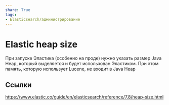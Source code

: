 ```yaml
---
share: True
tags: 
- Elasticsearch/администрирование
---
```

# Elastic heap size
При запуске Эластика (особенно на проде) нужно указать размер Java Heap, который выделяется и будет использован Эластиком.
При этом память, которую использует Lucene, не входит в Java Heap
## Ссылки
https://www.elastic.co/guide/en/elasticsearch/reference/7.8/heap-size.html